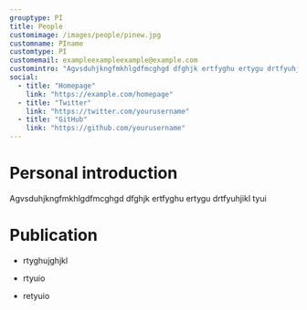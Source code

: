 ```yaml
---
grouptype: PI
title: People
customimage: /images/people/pinew.jpg
customname: PIname
customtype: PI
customemail: exampleexampleexample@example.com
customintro: "Agvsduhjkngfmkhlgdfmcghgd dfghjk ertfyghu ertygu drtfyuhjikl tyuiAgvsduhjkngfmkhlgdfmcghgd dfghjk ertfyghu ertygu drtfyuhjikl tyuiAgvsduhjkngfmkhlgdfmcghgd dfghjk ertfyghu ertygu drtfyuhjikl tyuiAgvsduhjkngfmkhlgdfmcghgd dfghjk ertfyghu ertygu drtfyuhjikl tyui"
social:
  - title: "Homepage"
    link: "https://example.com/homepage"
  - title: "Twitter"
    link: "https://twitter.com/yourusername"
  - title: "GitHub"
    link: "https://github.com/yourusername"
---
```


# Personal introduction
Agvsduhjkngfmkhlgdfmcghgd dfghjk ertfyghu ertygu drtfyuhjikl tyui



# Publication
- rtyghujghjkl

- rtyuio

- retyuio

